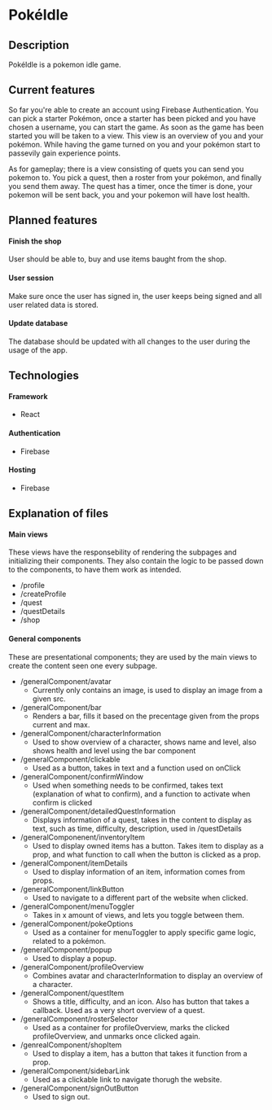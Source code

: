 # PokéIdle

## Description
PokéIdle is a pokemon idle game.
## Current features
So far you're able to create an account using Firebase Authentication. You can pick a starter Pokémon, once a starter has been picked and you have chosen a username, you can start the game. As soon as the game has been started you will be taken to a view. This view is an overview of you and your pokémon. While having the game turned on you and your pokémon start to passevily gain experience points. 

As for gameplay; there is a view consisting of quets you can send you pokemon to. You pick a quest, then a roster from your pokémon, and finally you send them away. The quest has a timer, once the timer is done, your pokemon will be sent back, you and your pokemon will have lost health.

## Planned features
#### Finish the shop
User should be able to, buy and use items baught from the shop.
#### User session 
Make sure once the user has signed in, the user keeps being signed and all user related data is stored.
#### Update database
The database should be updated with all changes to the user during the usage of the app.

## Technologies
#### Framework
- React
#### Authentication
- Firebase
#### Hosting
- Firebase

## Explanation of files
#### Main views
These views have the responsebility of rendering the subpages and initializing their components. They also contain the logic to be passed down to the components, to have them work as intended.
- /profile
- /createProfile
- /quest
- /questDetails
- /shop
#### General components
These are presentational components; they are used by the main views to create the content seen one every subpage.
- /generalComponent/avatar
  - Currently only contains an image, is used to display an image from a given src. 
- /generalComponent/bar
  - Renders a bar, fills it based on the precentage given from the props current and max.
- /generalComponent/characterInformation
  - Used to show overview of a character, shows name and level, also shows health and level using the bar component
- /generalComponent/clickable
  - Used as a button, takes in text and a function used on onClick
- /generalComponent/confirmWindow
  - Used when something needs to be confirmed, takes text (explanation of what to confirm), and a function to activate when confirm is clicked
- /generalComponent/detailedQuestInformation 
  - Displays information of a quest, takes in the content to display as text, such as time, difficulty, description, used in /questDetails     
- /generalComponenent/inventoryItem
  - Used to display owned items has a button. Takes item to display as a prop, and what function to call when the button is clicked as a prop.
- /generalComponent/itemDetails
  - Used to display information of an item, information comes from props.
- /generalComponent/linkButton
  - Used to navigate to a different part of the website when clicked.
- /generalComponent/menuToggler
  - Takes in x amount of views, and lets you toggle between them.
- /generalComponent/pokeOptions
  - Used as a container for menuToggler to apply specific game logic, related to a pokémon.
- /generalComponent/popup
  - Used to display a popup.
- /generalComponent/profileOverview
  - Combines avatar and characterInformation to display an overview of a character.
- /generalComponent/questItem
  - Shows a title, difficulty, and an icon. Also has button that takes a callback. Used as a very short overview of a quest.
- /generalComponent/rosterSelector
  - Used as a container for profileOverview, marks the clicked profileOverview, and unmarks once clicked again.
- /genrealComponent/shopItem
  - Used to display a item, has a button that takes it function from a prop.
- /generalComponent/sidebarLink
  - Used as a clickable link to navigate thorugh the website.
- /generalComponent/signOutButton
  - Used to sign out. 
    